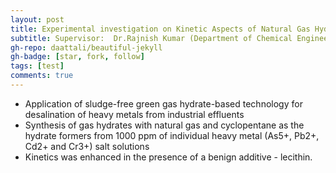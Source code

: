 ```yaml
---
layout: post
title: Experimental investigation on Kinetic Aspects of Natural Gas Hydrates for Heavy Metal Salt Desalination
subtitle: Supervisor:  Dr.Rajnish Kumar (Department of Chemical Engineering, IITM) May 2019 - July 2019
gh-repo: daattali/beautiful-jekyll
gh-badge: [star, fork, follow]
tags: [test]
comments: true
---
```


- Application of sludge-free green gas hydrate-based technology for desalination of heavy metals from industrial effluents 
- Synthesis of gas hydrates with natural gas and cyclopentane as the hydrate formers from 1000 ppm of individual heavy metal (As5+, Pb2+, Cd2+ and Cr3+) salt solutions
- Kinetics was enhanced in the presence of a benign additive - lecithin.
 
